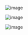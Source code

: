 ![image](https://user-images.githubusercontent.com/90879002/173334943-e46e94e6-fece-4797-b600-d9cb45ab7626.png)


![image](https://user-images.githubusercontent.com/90879002/173334967-100fd3e7-244d-4195-92c2-dada94d8dd5b.png)


![image](https://user-images.githubusercontent.com/90879002/173335037-0c4a6335-0c2c-4c2b-8ef7-23de05ad7cb1.png)
